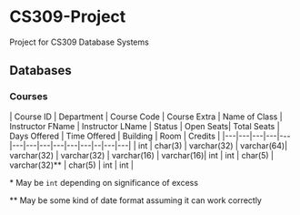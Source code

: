 # CS309-Project
Project for CS309 Database Systems


## Databases
### Courses

| Course ID | Department | Course Code | Course Extra | Name of Class | Instructor FName | Instructor LName | Status | Open Seats| Total Seats | Days Offered | Time Offered | Building | Room | Credits |
|---|---|---|---|---|---|---|---|---|---|---|--|---|---|
| int | char(3) | varchar(32) | varchar(64)| varchar(32) | varchar(32) | varchar(16) | varchar(16)| int | int | char(5) | varchar(32)** | char(5) | int | int |


\* May be `int` depending on significance of excess

\** May be some kind of date format assuming it can work correctly
